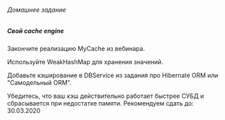 <H6>Домашнее задание</H6>
<H5>Свой cache engine</H5>
<p>Закончите реализацию MyCache из вебинара.</p>
<p>Используйте WeakHashMap для хранения значений.</p>
<p>Добавьте кэширование в DBService из задания про Hibernate ORM или "Самодельный ORM".</p>
Убедитесь, что ваш кэш действительно работает быстрее СУБД и сбрасывается при недостатке памяти.
Рекомендуем сдать до: 30.03.2020